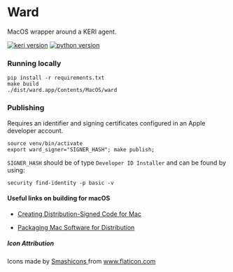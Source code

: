 # Ward 

MacOS wrapper around a KERI agent.

[![keri version](https://img.shields.io/badge/KERI-0.6.6-green.svg)](https://pypi.org/project/keri/)
[![python version](https://img.shields.io/badge/python-3.10.4-blue.svg)](https://www.python.org/downloads/)

### Running locally
    pip install -r requirements.txt
    make build
    ./dist/ward.app/Contents/MacOS/ward

### Publishing

Requires an identifier and signing certificates configured in an Apple developer account.

    source venv/bin/activate
    export ward_signer="SIGNER_HASH"; make publish;

`SIGNER_HASH` should be of type `Developer ID Installer` and can be found by using:

    security find-identity -p basic -v

#### Useful links on building for macOS

* [Creating Distribution-Signed Code for Mac](https://developer.apple.com/forums/thread/701514#701514021)

* [Packaging Mac Software for Distribution](https://developer.apple.com/forums/thread/701581#701581021)

##### Icon Attribution
Icons made by <a href="https://www.flaticon.com/authors/smashicons" title="Smashicons"> Smashicons </a> from <a href="https://www.flaticon.com/" title="Flaticon">www.flaticon.com</a>